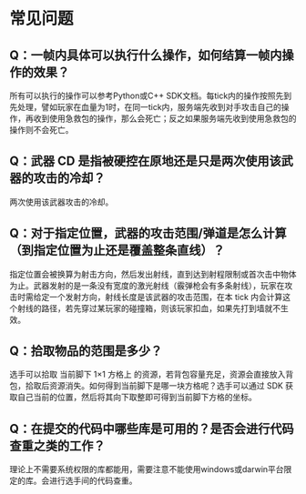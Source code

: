 # 常见问题

## Q：一帧内具体可以执行什么操作，如何结算一帧内操作的效果？

所有可以执行的操作可以参考Python或C++ SDK文档。每tick内的操作按照先到先处理，譬如玩家在血量为1时，在同一tick内，服务端先收到对手攻击自己的操作，再收到使用急救包的操作，那么会死亡；反之如果服务端先收到使用急救包的操作则不会死亡。

## Q：武器 CD 是指被硬控在原地还是只是两次使用该武器的攻击的冷却？

两次使用该武器攻击的冷却。

## Q：对于指定位置，武器的攻击范围/弹道是怎么计算（到指定位置为止还是覆盖整条直线）？

指定位置会被换算为射击方向，然后发出射线，直到达到射程限制或首次击中物体为止。武器发射的是一条没有宽度的激光射线（霰弹枪会有多条射线），玩家在攻击时需给定一个发射方向，射线长度是该武器的攻击范围，在本 tick 内会计算这个射线的路径，若先穿过某玩家的碰撞箱，则该玩家扣血，如果先打到墙就不生效。

## Q：拾取物品的范围是多少？

选手可以拾取 当前脚下 1×1 方格上 的资源，若背包容量充足，资源会直接放入背包，拾取后资源消失。如何得到当前脚下是哪一块方格呢？选手可以通过 SDK 获取自己当前的位置，然后将其向下取整即可得到当前脚下方格的坐标。


## Q：在提交的代码中哪些库是可用的？是否会进行代码查重之类的工作？

理论上不需要系统权限的库都能用，需要注意不能使用windows或darwin平台限定的库。会进行选手间的代码查重。